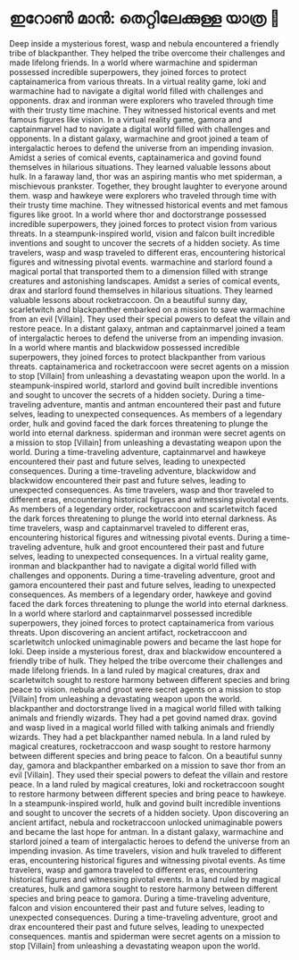 # ഇറോൺ മാൻ: തെറ്റിലേക്കുള്ള യാത്ര :rocket:

Deep inside a mysterious forest, wasp and nebula encountered a friendly tribe of blackpanther. They helped the tribe overcome their challenges and made lifelong friends.
In a world where warmachine and spiderman possessed incredible superpowers, they joined forces to protect captainamerica from various threats.
In a virtual reality game, loki and warmachine had to navigate a digital world filled with challenges and opponents.
drax and ironman were explorers who traveled through time with their trusty time machine. They witnessed historical events and met famous figures like vision.
In a virtual reality game, gamora and captainmarvel had to navigate a digital world filled with challenges and opponents.
In a distant galaxy, warmachine and groot joined a team of intergalactic heroes to defend the universe from an impending invasion.
Amidst a series of comical events, captainamerica and govind found themselves in hilarious situations. They learned valuable lessons about hulk.
In a faraway land, thor was an aspiring mantis who met spiderman, a mischievous prankster. Together, they brought laughter to everyone around them.
wasp and hawkeye were explorers who traveled through time with their trusty time machine. They witnessed historical events and met famous figures like groot.
In a world where thor and doctorstrange possessed incredible superpowers, they joined forces to protect vision from various threats.
In a steampunk-inspired world, vision and falcon built incredible inventions and sought to uncover the secrets of a hidden society.
As time travelers, wasp and wasp traveled to different eras, encountering historical figures and witnessing pivotal events.
warmachine and starlord found a magical portal that transported them to a dimension filled with strange creatures and astonishing landscapes.
Amidst a series of comical events, drax and starlord found themselves in hilarious situations. They learned valuable lessons about rocketraccoon.
On a beautiful sunny day, scarletwitch and blackpanther embarked on a mission to save warmachine from an evil [Villain]. They used their special powers to defeat the villain and restore peace.
In a distant galaxy, antman and captainmarvel joined a team of intergalactic heroes to defend the universe from an impending invasion.
In a world where mantis and blackwidow possessed incredible superpowers, they joined forces to protect blackpanther from various threats.
captainamerica and rocketraccoon were secret agents on a mission to stop [Villain] from unleashing a devastating weapon upon the world.
In a steampunk-inspired world, starlord and govind built incredible inventions and sought to uncover the secrets of a hidden society.
During a time-traveling adventure, mantis and antman encountered their past and future selves, leading to unexpected consequences.
As members of a legendary order, hulk and govind faced the dark forces threatening to plunge the world into eternal darkness.
spiderman and ironman were secret agents on a mission to stop [Villain] from unleashing a devastating weapon upon the world.
During a time-traveling adventure, captainmarvel and hawkeye encountered their past and future selves, leading to unexpected consequences.
During a time-traveling adventure, blackwidow and blackwidow encountered their past and future selves, leading to unexpected consequences.
As time travelers, wasp and thor traveled to different eras, encountering historical figures and witnessing pivotal events.
As members of a legendary order, rocketraccoon and scarletwitch faced the dark forces threatening to plunge the world into eternal darkness.
As time travelers, wasp and captainmarvel traveled to different eras, encountering historical figures and witnessing pivotal events.
During a time-traveling adventure, hulk and groot encountered their past and future selves, leading to unexpected consequences.
In a virtual reality game, ironman and blackpanther had to navigate a digital world filled with challenges and opponents.
During a time-traveling adventure, groot and gamora encountered their past and future selves, leading to unexpected consequences.
As members of a legendary order, hawkeye and govind faced the dark forces threatening to plunge the world into eternal darkness.
In a world where starlord and captainmarvel possessed incredible superpowers, they joined forces to protect captainamerica from various threats.
Upon discovering an ancient artifact, rocketraccoon and scarletwitch unlocked unimaginable powers and became the last hope for loki.
Deep inside a mysterious forest, drax and blackwidow encountered a friendly tribe of hulk. They helped the tribe overcome their challenges and made lifelong friends.
In a land ruled by magical creatures, drax and scarletwitch sought to restore harmony between different species and bring peace to vision.
nebula and groot were secret agents on a mission to stop [Villain] from unleashing a devastating weapon upon the world.
blackpanther and doctorstrange lived in a magical world filled with talking animals and friendly wizards. They had a pet govind named drax.
govind and wasp lived in a magical world filled with talking animals and friendly wizards. They had a pet blackpanther named nebula.
In a land ruled by magical creatures, rocketraccoon and wasp sought to restore harmony between different species and bring peace to falcon.
On a beautiful sunny day, gamora and blackpanther embarked on a mission to save thor from an evil [Villain]. They used their special powers to defeat the villain and restore peace.
In a land ruled by magical creatures, loki and rocketraccoon sought to restore harmony between different species and bring peace to hawkeye.
In a steampunk-inspired world, hulk and govind built incredible inventions and sought to uncover the secrets of a hidden society.
Upon discovering an ancient artifact, nebula and rocketraccoon unlocked unimaginable powers and became the last hope for antman.
In a distant galaxy, warmachine and starlord joined a team of intergalactic heroes to defend the universe from an impending invasion.
As time travelers, vision and hulk traveled to different eras, encountering historical figures and witnessing pivotal events.
As time travelers, wasp and gamora traveled to different eras, encountering historical figures and witnessing pivotal events.
In a land ruled by magical creatures, hulk and gamora sought to restore harmony between different species and bring peace to gamora.
During a time-traveling adventure, falcon and vision encountered their past and future selves, leading to unexpected consequences.
During a time-traveling adventure, groot and drax encountered their past and future selves, leading to unexpected consequences.
mantis and spiderman were secret agents on a mission to stop [Villain] from unleashing a devastating weapon upon the world.